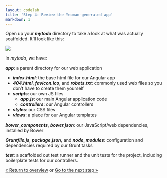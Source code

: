 ```yaml
---
layout: codelab
title: 'Step 4: Review the Yeoman-generated app'
markdown: 1
---
```


Open up your ***mytodo*** directory to take a look at what was actually scaffolded. It'll look like this:

![](/assets/img/codelab/image_11.png)

In *mytodo*, we have:

***app***: a parent directory for our web application

  * ***index.html***: the base html file for our Angular app
  * ***404.html***, ***favicon.ico***, and ***robots.txt***: commonly used web files so you don’t have to create them yourself
  * ***scripts***: our own JS files
      * ***app.js***: our main Angular application code
      * ***controllers***: our Angular controllers
  * ***styles***: our CSS files
  * ***views***: a place for our Angular templates

***bower_components***, ***bower.json***: our JavaScript/web dependencies, installed by Bower

***Gruntfile.js***, ***package.json,*** and ***node_modules***: configuration and dependencies required by our Grunt tasks

***test***: a scaffolded out test runner and the unit tests for the project, including boilerplate tests for our controllers.

<p class="codelab-paging">
  <a href="index.html#toc">&laquo; Return to overview</a>
  or
  <a href="preview-inbrowser.html">Go to the next step &raquo;</a>
</p>
